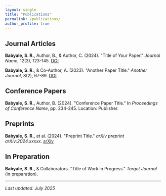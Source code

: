 ```yaml
---
layout: single
title: "Publications"
permalink: /publications/
author_profile: true
---
```


## Journal Articles

**Babyale, S. R.**, Author, B., & Author, C. (2024). "Title of Your Paper." *Journal Name*, 12(3), 123-145. [DOI](https://doi.org/your-doi)

**Babyale, S. R.**, & Co-Author, A. (2023). "Another Paper Title." *Another Journal*, 8(2), 67-89. [DOI](https://doi.org/your-doi)

## Conference Papers

**Babyale, S. R.**, Author, B. (2024). "Conference Paper Title." In *Proceedings of Conference Name*, pp. 234-245. Location: Publisher.

## Preprints

**Babyale, S. R.**, et al. (2024). "Preprint Title." *arXiv preprint arXiv:2024.xxxxx*. [arXiv](https://arxiv.org/abs/2024.xxxxx)

## In Preparation

**Babyale, S. R.**, & Collaborators. "Title of Work in Progress." *Target Journal* (in preparation).

---

*Last updated: July 2025*
